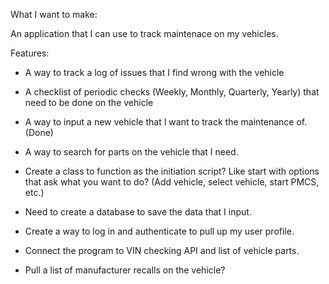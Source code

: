 What I want to make:

An application that I can use to track maintenace on my vehicles. 

Features:

- A way to track a log of issues that I find wrong with the vehicle 
- A checklist of periodic checks (Weekly, Monthly, Quarterly, Yearly) that need to be done on the vehicle
- A way to input a new vehicle that I want to track the maintenance of. (Done) 
- A way to search for parts on the vehicle that I need.
- Create a class to function as the initiation script? Like start with options that ask what you want to do? (Add vehicle, select vehicle, start PMCS, etc.) 


- Need to create a database to save the data that I input. 
- Create a way to log in and authenticate to pull up my user profile. 
- Connect the program to VIN checking API and list of vehicle parts. 
- Pull a list of manufacturer recalls on the vehicle?
